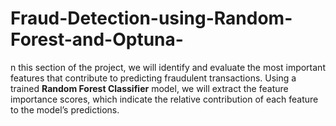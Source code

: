 # Fraud-Detection-using-Random-Forest-and-Optuna-
n this section of the project, we will identify and evaluate the most important features that contribute to predicting fraudulent transactions. Using a trained **Random Forest Classifier** model, we will extract the feature importance scores, which indicate the relative contribution of each feature to the model’s predictions.
